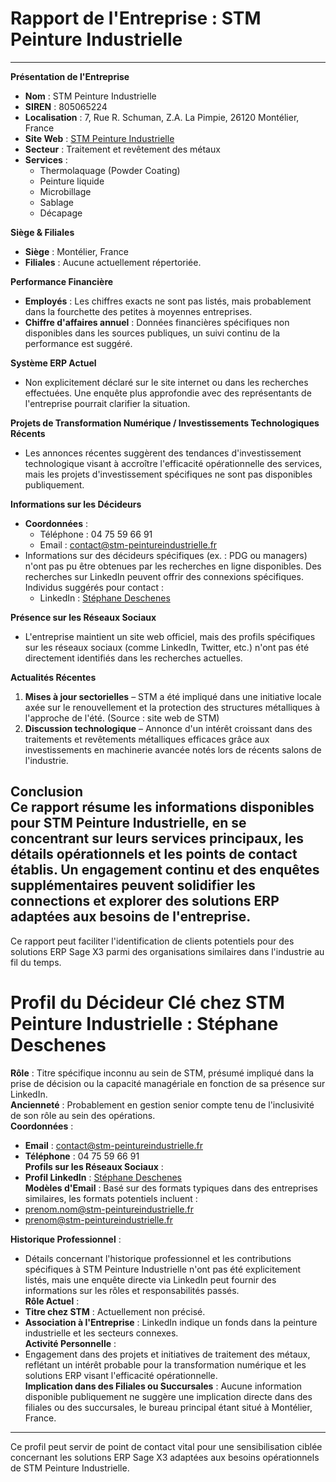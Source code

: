 # **Rapport de l'Entreprise : STM Peinture Industrielle**
---
**Présentation de l'Entreprise**  
- **Nom** : STM Peinture Industrielle  
- **SIREN** : 805065224  
- **Localisation** : 7, Rue R. Schuman, Z.A. La Pimpie, 26120 Montélier, France  
- **Site Web** : [STM Peinture Industrielle](https://www.stm-peintureindustrielle.fr/)  
- **Secteur** : Traitement et revêtement des métaux  
- **Services** :  
  - Thermolaquage (Powder Coating)  
  - Peinture liquide  
  - Microbillage  
  - Sablage  
  - Décapage  

**Siège & Filiales**  
- **Siège** : Montélier, France  
- **Filiales** : Aucune actuellement répertoriée.

**Performance Financière**  
- **Employés** : Les chiffres exacts ne sont pas listés, mais probablement dans la fourchette des petites à moyennes entreprises.  
- **Chiffre d'affaires annuel** : Données financières spécifiques non disponibles dans les sources publiques, un suivi continu de la performance est suggéré.

**Système ERP Actuel**  
- Non explicitement déclaré sur le site internet ou dans les recherches effectuées. Une enquête plus approfondie avec des représentants de l'entreprise pourrait clarifier la situation.

**Projets de Transformation Numérique / Investissements Technologiques Récents**  
- Les annonces récentes suggèrent des tendances d'investissement technologique visant à accroître l'efficacité opérationnelle des services, mais les projets d'investissement spécifiques ne sont pas disponibles publiquement.

**Informations sur les Décideurs**  
- **Coordonnées** :  
  - Téléphone : 04 75 59 66 91  
  - Email : contact@stm-peintureindustrielle.fr  
- Informations sur des décideurs spécifiques (ex. : PDG ou managers) n'ont pas pu être obtenues par les recherches en ligne disponibles. Des recherches sur LinkedIn peuvent offrir des connexions spécifiques. Individus suggérés pour contact :  
  - LinkedIn : [Stéphane Deschenes](https://ca.linkedin.com/in/stéphane-deschenes-1a6b76159)

**Présence sur les Réseaux Sociaux**  
- L'entreprise maintient un site web officiel, mais des profils spécifiques sur les réseaux sociaux (comme LinkedIn, Twitter, etc.) n'ont pas été directement identifiés dans les recherches actuelles.

**Actualités Récentes**  
1. **Mises à jour sectorielles** – STM a été impliqué dans une initiative locale axée sur le renouvellement et la protection des structures métalliques à l'approche de l'été. (Source : site web de STM)  
2. **Discussion technologique** – Annonce d'un intérêt croissant dans des traitements et revêtements métalliques efficaces grâce aux investissements en machinerie avancée notés lors de récents salons de l'industrie.  

**Conclusion**  
Ce rapport résume les informations disponibles pour STM Peinture Industrielle, en se concentrant sur leurs services principaux, les détails opérationnels et les points de contact établis. Un engagement continu et des enquêtes supplémentaires peuvent solidifier les connections et explorer des solutions ERP adaptées aux besoins de l'entreprise.
---  
Ce rapport peut faciliter l'identification de clients potentiels pour des solutions ERP Sage X3 parmi des organisations similaires dans l'industrie au fil du temps.

# **Profil du Décideur Clé chez STM Peinture Industrielle : Stéphane Deschenes**  
**Rôle** : Titre spécifique inconnu au sein de STM, présumé impliqué dans la prise de décision ou la capacité managériale en fonction de sa présence sur LinkedIn.  
**Ancienneté** : Probablement en gestion senior compte tenu de l'inclusivité de son rôle au sein des opérations.  
**Coordonnées** :  
- **Email** : contact@stm-peintureindustrielle.fr  
- **Téléphone** : 04 75 59 66 91  
**Profils sur les Réseaux Sociaux** :  
- **Profil LinkedIn** : [Stéphane Deschenes](https://ca.linkedin.com/in/st%C3%A9phane-deschenes-1a6b76159)  
**Modèles d'Email** : Basé sur des formats typiques dans des entreprises similaires, les formats potentiels incluent :  
- prenom.nom@stm-peintureindustrielle.fr  
- prenom@stm-peintureindustrielle.fr  

**Historique Professionnel** :  
- Détails concernant l'historique professionnel et les contributions spécifiques à STM Peinture Industrielle n'ont pas été explicitement listés, mais une enquête directe via LinkedIn peut fournir des informations sur les rôles et responsabilités passés.  
**Rôle Actuel** :  
- **Titre chez STM** : Actuellement non précisé.  
- **Association à l'Entreprise** : LinkedIn indique un fonds dans la peinture industrielle et les secteurs connexes.  
**Activité Personnelle** :  
- Engagement dans des projets et initiatives de traitement des métaux, reflétant un intérêt probable pour la transformation numérique et les solutions ERP visant l'efficacité opérationnelle.  
**Implication dans des Filiales ou Succursales** : Aucune information disponible publiquement ne suggère une implication directe dans des filiales ou des succursales, le bureau principal étant situé à Montélier, France.
---  
Ce profil peut servir de point de contact vital pour une sensibilisation ciblée concernant les solutions ERP Sage X3 adaptées aux besoins opérationnels de STM Peinture Industrielle.